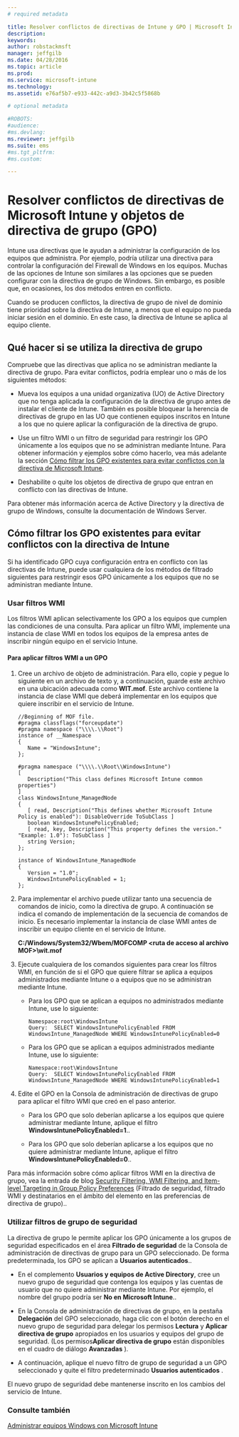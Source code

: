 ```yaml
---
# required metadata

title: Resolver conflictos de directivas de Intune y GPO | Microsoft Intune
description:
keywords:
author: robstackmsft
manager: jeffgilb
ms.date: 04/28/2016
ms.topic: article
ms.prod:
ms.service: microsoft-intune
ms.technology:
ms.assetid: e76af5b7-e933-442c-a9d3-3b42c5f5868b

# optional metadata

#ROBOTS:
#audience:
#ms.devlang:
ms.reviewer: jeffgilb
ms.suite: ems
#ms.tgt_pltfrm:
#ms.custom:

---
```


# Resolver conflictos de directivas de Microsoft Intune y objetos de directiva de grupo (GPO)
Intune usa directivas que le ayudan a administrar la configuración de los equipos que administra. Por ejemplo, podría utilizar una directiva para controlar la configuración del Firewall de Windows en los equipos. Muchas de las opciones de Intune son similares a las opciones que se pueden configurar con la directiva de grupo de Windows. Sin embargo, es posible que, en ocasiones, los dos métodos entren en conflicto.

Cuando se producen conflictos, la directiva de grupo de nivel de dominio tiene prioridad sobre la directiva de Intune, a menos que el equipo no pueda iniciar sesión en el dominio. En este caso, la directiva de Intune se aplica al equipo cliente.

## Qué hacer si se utiliza la directiva de grupo
Compruebe que las directivas que aplica no se administran mediante la directiva de grupo. Para evitar conflictos, podría emplear uno o más de los siguientes métodos:

-   Mueva los equipos a una unidad organizativa (UO) de Active Directory que no tenga aplicada la configuración de la directiva de grupo antes de instalar el cliente de Intune. También es posible bloquear la herencia de directivas de grupo en las UO que contienen equipos inscritos en Intune a los que no quiere aplicar la configuración de la directiva de grupo.

-   Use un filtro WMI o un filtro de seguridad para restringir los GPO únicamente a los equipos que no se administran mediante Intune. Para obtener información y ejemplos sobre cómo hacerlo, vea más adelante la sección [Cómo filtrar los GPO existentes para evitar conflictos con la directiva de Microsoft Intune](resolve-gpo-and-microsoft-intune-policy-conflicts.md#BKMK_Filter).

-   Deshabilite o quite los objetos de directiva de grupo que entran en conflicto con las directivas de Intune.

Para obtener más información acerca de Active Directory y la directiva de grupo de Windows, consulte la documentación de Windows Server.

## Cómo filtrar los GPO existentes para evitar conflictos con la directiva de Intune
Si ha identificado GPO cuya configuración entra en conflicto con las directivas de Intune, puede usar cualquiera de los métodos de filtrado siguientes para restringir esos GPO únicamente a los equipos que no se administran mediante Intune.

### Usar filtros WMI
Los filtros WMI aplican selectivamente los GPO a los equipos que cumplen las condiciones de una consulta. Para aplicar un filtro WMI, implemente una instancia de clase WMI en todos los equipos de la empresa antes de inscribir ningún equipo en el servicio Intune.

#### Para aplicar filtros WMI a un GPO

1.  Cree un archivo de objeto de administración. Para ello, copie y pegue lo siguiente en un archivo de texto y, a continuación, guarde este archivo en una ubicación adecuada como **WIT.mof**. Este archivo contiene la instancia de clase WMI que deberá implementar en los equipos que quiere inscribir en el servicio de Intune.

    ```
    //Beginning of MOF file.
    #pragma classflags("forceupdate")
    #pragma namespace ("\\\\.\\Root")
    instance of __Namespace
    {
       Name = "WindowsIntune";
    };

    #pragma namespace ("\\\\.\\Root\\WindowsIntune")
    [
       Description("This class defines Microsoft Intune common properties")
    ]
    class WindowsIntune_ManagedNode
    {
       [ read, Description("This defines whether Microsoft Intune Policy is enabled"): DisableOverride ToSubClass ]
       boolean WindowsIntunePolicyEnabled;
       [ read, key, Description("This property defines the version." "Example: 1.0"): ToSubClass ]
       string Version;
    };

    instance of WindowsIntune_ManagedNode
    {
       Version = "1.0";
       WindowsIntunePolicyEnabled = 1;
    };
    ```

2.  Para implementar el archivo puede utilizar tanto una secuencia de comandos de inicio, como la directiva de grupo. A continuación se indica el comando de implementación de la secuencia de comandos de inicio. Es necesario implementar la instancia de clase WMI antes de inscribir un equipo cliente en el servicio de Intune.

    **C:/Windows/System32/Wbem/MOFCOMP &lt;ruta de acceso al archivo MOF&gt;\wit.mof**

3.  Ejecute cualquiera de los comandos siguientes para crear los filtros WMI, en función de si el GPO que quiere filtrar se aplica a equipos administrados mediante Intune o a equipos que no se administran mediante Intune.

    -   Para los GPO que se aplican a equipos no administrados mediante Intune, use lo siguiente:

        ```
        Namespace:root\WindowsIntune
        Query:  SELECT WindowsIntunePolicyEnabled FROM WindowsIntune_ManagedNode WHERE WindowsIntunePolicyEnabled=0
        ```

    -   Para los GPO que se aplican a equipos administrados mediante Intune, use lo siguiente:

        ```
        Namespace:root\WindowsIntune
        Query:  SELECT WindowsIntunePolicyEnabled FROM WindowsIntune_ManagedNode WHERE WindowsIntunePolicyEnabled=1
        ```

4.  Edite el GPO en la Consola de administración de directivas de grupo para aplicar el filtro WMI que creó en el paso anterior.

    -   Para los GPO que solo deberían aplicarse a los equipos que quiere administrar mediante Intune, aplique el filtro **WindowsIntunePolicyEnabled=1**..

    -   Para los GPO que solo deberían aplicarse a los equipos que no quiere administrar mediante Intune, aplique el filtro **WindowsIntunePolicyEnabled=0**..

Para más información sobre cómo aplicar filtros WMI en la directiva de grupo, vea la entrada de blog [Security Filtering, WMI Filtering, and Item-level Targeting in Group Policy Preferences](http://go.microsoft.com/fwlink/?LinkId=177883) (Filtrado de seguridad, filtrado WMI y destinatarios en el ámbito del elemento en las preferencias de directiva de grupo)..

### Utilizar filtros de grupo de seguridad
La directiva de grupo le permite aplicar los GPO únicamente a los grupos de seguridad especificados en el área **Filtrado de seguridad** de la Consola de administración de directivas de grupo para un GPO seleccionado. De forma predeterminada, los GPO se aplican a **Usuarios autenticados**..

-   En el complemento **Usuarios y equipos de Active Directory**, cree un nuevo grupo de seguridad que contenga los equipos y las cuentas de usuario que no quiere administrar mediante Intune. Por ejemplo, el nombre del grupo podría ser **No en Microsoft Intune**..

-   En la Consola de administración de directivas de grupo, en la pestaña **Delegación** del GPO seleccionado, haga clic con el botón derecho en el nuevo grupo de seguridad para delegar los permisos **Lectura** y **Aplicar directiva de grupo** apropiados en los usuarios y equipos del grupo de seguridad. (Los permisos**Aplicar directiva de grupo** están disponibles en el cuadro de diálogo **Avanzadas** ).

-   A continuación, aplique el nuevo filtro de grupo de seguridad a un GPO seleccionado y quite el filtro predeterminado **Usuarios autenticados** .

El nuevo grupo de seguridad debe mantenerse inscrito en los cambios del servicio de Intune.

### Consulte también
[Administrar equipos Windows con Microsoft Intune](manage-windows-pcs-with-microsoft-intune.md)


<!--HONumber=May16_HO1-->


